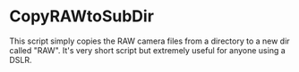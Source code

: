 # CopyRAWtoSubDir
This script simply copies the RAW camera files from a directory to a new dir called "RAW". It's very short script but extremely useful for anyone using a DSLR.
